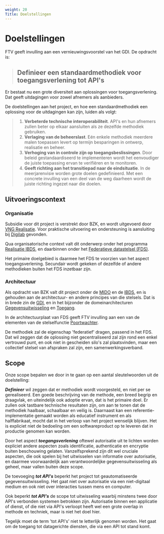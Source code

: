 ```yaml
---
weight: 20
Title: Doelstellingen
---
```


# Doelstellingen

FTV geeft invulling aan een vernieuwingsvoorstel van het GDI. De opdracht is:

> ## Definieer een standaardmethodiek voor toegangsverlening tot API's

Er bestaat nu een grote diversiteit aan oplossingen voor toegangsverlening. Dat geeft uitdagingen voor zowel afnemers als aanbieders.

De doelstellingen aan het project, en hoe een standaardmethodiek een oplossing voor de uitdagingen kan zijn, luiden als volgt:

> 1. **Verbeterde technische interoperabiliteit**. API's en hun afnemers zullen beter op elkaar aansluiten als ze dezelfde methodiek gebruiken.
> 2. **Verlaging van de beheerslast**. E&eacute;n enkele methodiek meerdere malen toepassen levert op termijn besparingen in ontwerp, realisatie en beheer.
> 3. **Verhoging van in controle zijn op toegangsbeslissingen**. Door beleid gestandaardiseerd te implementeren wordt het eenvoudiger de juiste toepassing
   ervan te verifiëren en te monitoren.
> 4. **Geeft richting aan het transitiepad naar de eindsituatie**. In de meerjarenvisie worden grote doelen gedefinieerd. Met een concrete invulling
van een deel van de weg daarheen wordt de juiste richting ingezet naar die doelen.

## Uitvoeringscontext

### Organisatie

Subsidie voor dit project is verstrekt door BZK, en wordt uitgevoerd door [VNG Realisatie](https://vng.nl/artikelen/vng-realisatie). 
Voor praktische uitvoering en ondersteuning is aansluiting bij [Digilab](https://digilab.overheid.nl/) gevonden.

Qua organisatorische context valt dit onderwerp onder het programma [Realisatie IBDS](https://realisatieibds.nl/), en daarbinnen onder het [Federatieve datastelsel (FDS)](https://federatief.datastelsel.nl/).

Het primaire doelgebied is daarmee het FDS te voorzien van het aspect toegangsverlening. 
Secundair wordt gekeken of dezelfde of andere methodieken buiten het FDS inzetbaar zijn.

### Architectuur

Als opdracht van BZK valt dit project onder de [MIDO](https://www.digitaleoverheid.nl/mido/) en de [IBDS](https://www.digitaleoverheid.nl/interbestuurlijke-datastrategie/), en is gehouden aan de architectuur-
en andere principes van die stelsels. Dat is in brede zin de [GDI](https://www.digitaleoverheid.nl/mido/generieke-digitale-infrastructuur-gdi/),
en in het bijzonder de domeinarchitecturen [Gegevensuitwisseling](https://minbzk.github.io/gdi-gegevensuitwisseling/content/views/Domeinarchitectuur%20gegevensuitwisseling.html) en [Toegang](https://minbzk.github.io/gdi-toegang/content/views/Domeinarchitectuur%20toegang.html).

In de architectuurplaat van FDS geeft FTV invulling aan een van de elementen van de stelselfunctie [Poortwachter](https://federatief.datastelsel.nl/kennisbank/stelselfuncties/#poortwachter).

De methodiek zal de eigenschap 'federatief' dragen, passend in het FDS. Dat wil zeggen dat de oplossing niet gecentraliseerd zal zijn rond een
enkel vertrouwd punt, en ook niet in gescheiden silo's zal plaatsvinden, maar een collectief stelsel van afspraken zal zijn, een samenwerkingsverband.

## Scope

Onze scope bepalen we door in te gaan op een aantal sleutelwoorden uit de doelstelling:

***Definieer*** wil zeggen dat er methodiek wordt voorgesteld, en niet per se gerealiseerd.
Een goede beschrijving van de methode, een breed begrip en draagvlak, en uiteindelijk ook adoptie ervan, dat is het primaire doel.
Er zullen ook tastbare technische resultaten zijn, om aan te tonen dat de methodiek haalbaar, schaalbaar en veilig is.
Daarnaast kan een referentie-implementatie gemaakt worden als educatief instrument en als halffabrikaat, mocht dat in het verloop van het project wenselijk blijven.
Het is expliciet niet de bedoeling om een softwareproduct op te leveren dat in productie genomen kan worden.

Door het aspect ***toegangsverlening*** oftewel autorisatie uit te lichten worden expliciet andere aspecten zoals identificatie, authenticatie en encryptie buiten beschouwing gelaten.
Vanzelfsprekend zijn dit wel cruciale aspecten, die ook spelen bij het uitwisselen van informatie over autorisatie,
en daarmee voorwaardelijk aan verantwoordelijke gegevensuitwisseling als geheel, maar vallen buiten deze scope.

De toevoeging ***tot API's*** beperkt het project tot geautomatiseerde gegevensuitwisseling.
Het gaat niet over autorisatie via een niet-digitaal medium en ook niet over interacties tussen mens en computer.

Ook beperkt ***tot API's*** de scope tot uitwisseling waarbij minstens twee door API's verbonden systemen betrokken zijn.
Autorisatie binnen een applicatie of dienst, of die niet via API's verloopt heeft wel een grote overlap in methode en techniek,
maar is niet het doel hier.

Tegelijk moet de term 'tot API's' niet te letterlijk genomen worden. Het gaat om de toegang tot datagerichte diensten, 
die via een API tot stand komt.
